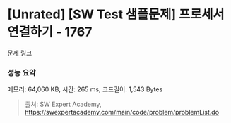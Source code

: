 # [Unrated] [SW Test 샘플문제] 프로세서 연결하기 - 1767 

[문제 링크](https://swexpertacademy.com/main/code/problem/problemDetail.do?contestProbId=AV4suNtaXFEDFAUf) 

### 성능 요약

메모리: 64,060 KB, 시간: 265 ms, 코드길이: 1,543 Bytes



> 출처: SW Expert Academy, https://swexpertacademy.com/main/code/problem/problemList.do